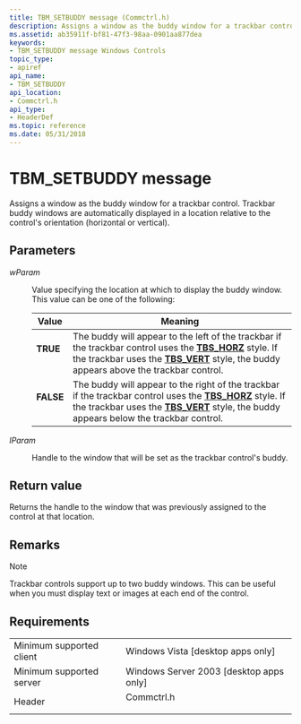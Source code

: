 ```yaml
---
title: TBM_SETBUDDY message (Commctrl.h)
description: Assigns a window as the buddy window for a trackbar control. Trackbar buddy windows are automatically displayed in a location relative to the control's orientation (horizontal or vertical).
ms.assetid: ab35911f-bf81-47f3-98aa-0901aa877dea
keywords:
- TBM_SETBUDDY message Windows Controls
topic_type:
- apiref
api_name:
- TBM_SETBUDDY
api_location:
- Commctrl.h
api_type:
- HeaderDef
ms.topic: reference
ms.date: 05/31/2018
---
```


# TBM\_SETBUDDY message

Assigns a window as the buddy window for a trackbar control. Trackbar buddy windows are automatically displayed in a location relative to the control's orientation (horizontal or vertical).

## Parameters

<dl> <dt>

*wParam* 
</dt> <dd>

Value specifying the location at which to display the buddy window. This value can be one of the following:



| Value                                                                                                                                | Meaning                                                                                                                                                                                                                                                                                         |
|--------------------------------------------------------------------------------------------------------------------------------------|-------------------------------------------------------------------------------------------------------------------------------------------------------------------------------------------------------------------------------------------------------------------------------------------------|
| <span id="TRUE"></span><span id="true"></span><dl> <dt>**TRUE**</dt> </dl>    | The buddy will appear to the left of the trackbar if the trackbar control uses the [**TBS\_HORZ**](trackbar-control-styles.md) style. If the trackbar uses the [**TBS\_VERT**](trackbar-control-styles.md) style, the buddy appears above the trackbar control.<br/>  |
| <span id="FALSE"></span><span id="false"></span><dl> <dt>**FALSE**</dt> </dl> | The buddy will appear to the right of the trackbar if the trackbar control uses the [**TBS\_HORZ**](trackbar-control-styles.md) style. If the trackbar uses the [**TBS\_VERT**](trackbar-control-styles.md) style, the buddy appears below the trackbar control.<br/> |



 

</dd> <dt>

*lParam* 
</dt> <dd>

Handle to the window that will be set as the trackbar control's buddy.

</dd> </dl>

## Return value

Returns the handle to the window that was previously assigned to the control at that location.

## Remarks

> [!Note]  
> Trackbar controls support up to two buddy windows. This can be useful when you must display text or images at each end of the control.

 

## Requirements



|                                     |                                                                                       |
|-------------------------------------|---------------------------------------------------------------------------------------|
| Minimum supported client<br/> | Windows Vista \[desktop apps only\]<br/>                                        |
| Minimum supported server<br/> | Windows Server 2003 \[desktop apps only\]<br/>                                  |
| Header<br/>                   | <dl> <dt>Commctrl.h</dt> </dl> |



 

 





